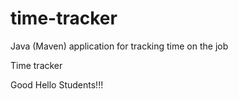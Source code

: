 # time-tracker
Java (Maven) application for tracking time on the job

Time tracker

Good Hello Students!!!
